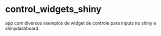 # control_widgets_shiny
app com diversos exemplos de widget de controle para inputs no shiny e shinydashboard.
